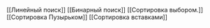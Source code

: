[[Линейный поиск]]
[[Бинарный поиск]]
[[Сортировка выбором.]]
[[Сортировка Пузырьком]]
[[Сортировка вставками]]

